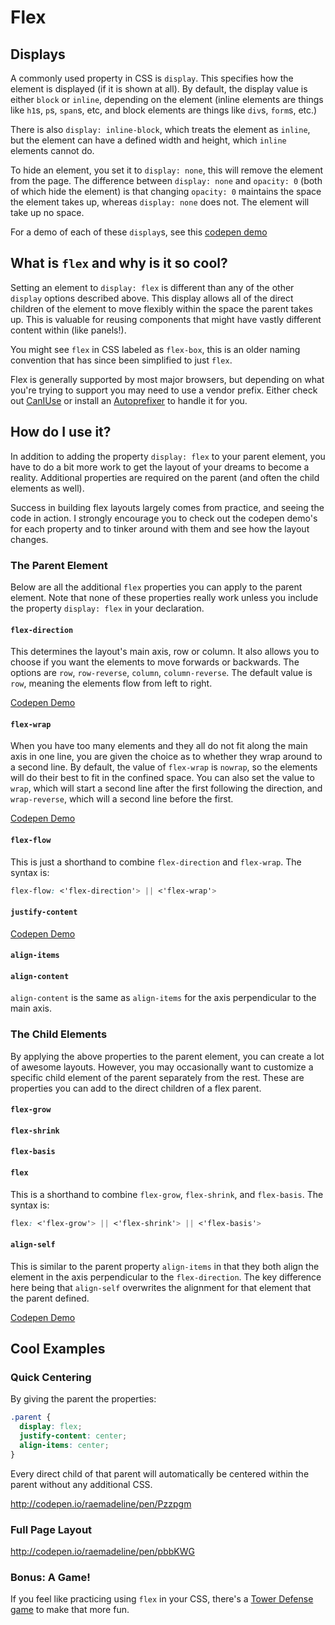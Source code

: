 # Flex

## Displays

A commonly used property in CSS is `display`. This specifies how the element is displayed (if it is shown at all). By default, the display value is either `block` or `inline`, depending on the element (inline elements are things like `h1`s, `p`s, `span`s, etc, and block elements are things like `div`s, `form`s, etc.)

There is also `display: inline-block`, which treats the element as `inline`, but the element can have a defined width and height, which `inline` elements cannot do.

To hide an element, you set it to `display: none`, this will remove the element from the page. The difference between `display: none` and `opacity: 0` (both of which hide the element) is that changing `opacity: 0` maintains the space the element takes up, whereas `display: none` does not. The element will take up no space.

For a demo of each of these `display`s, see this [codepen demo](http://codepen.io/raemadeline/pen/NNybrP)

## What is `flex` and why is it so cool?

Setting an element to `display: flex` is different than any of the other `display` options described above. This display allows all of the direct children of the element to move flexibly within the space the parent takes up. This is valuable for reusing components that might have vastly different content within (like panels!).

You might see `flex` in CSS labeled as `flex-box`, this is an older naming convention that has since been simplified to just `flex`.

Flex is generally supported by most major browsers, but depending on what you're trying to support you may need to use a vendor prefix. Either check out [CanIUse](http://caniuse.com/#feat=flexbox) or install an [Autoprefixer](https://github.com/postcss/autoprefixer) to handle it for you.

## How do I use it?

In addition to adding the property `display: flex` to your parent element, you have to do a bit more work to get the layout of your dreams to become a reality. Additional properties are required on the parent (and often the child elements as well).

Success in building flex layouts largely comes from practice, and seeing the code in action. I strongly encourage you to check out the codepen demo's for each property and to tinker around with them and see how the layout changes. 

### The Parent Element

Below are all the additional `flex` properties you can apply to the parent element. Note that none of these properties really work unless you include the property `display: flex` in your declaration.

#### `flex-direction`

This determines the layout's main axis, row or column. It also allows you to choose if you want the elements to move forwards or backwards. The options are `row`, `row-reverse`, `column`, `column-reverse`. The default value is `row`, meaning the elements flow from left to right.

[Codepen Demo](http://codepen.io/raemadeline/pen/oLLawL)

#### `flex-wrap`

When you have too many elements and they all do not fit along the main axis in one line, you are given the choice as to whether they wrap around to a second line. By default, the value of `flex-wrap` is `nowrap`, so the elements will do their best to fit in the confined space. You can also set the value to `wrap`, which will start a second line after the first following the direction, and `wrap-reverse`, which will a second line before the first.

[Codepen Demo](http://codepen.io/raemadeline/pen/jrreaQ)

#### `flex-flow`

This is just a shorthand to combine `flex-direction` and `flex-wrap`. The syntax is:

```css
flex-flow: <'flex-direction'> || <'flex-wrap'>
```

#### `justify-content`

[Codepen Demo](http://codepen.io/raemadeline/pen/BzzqxV)

#### `align-items`

#### `align-content`

`align-content` is the same as `align-items` for the axis perpendicular to the main axis.

### The Child Elements

By applying the above properties to the parent element, you can create a lot of awesome layouts. However, you may occasionally want to customize a specific child element of the parent separately from the rest. These are properties you can add to the direct children of a flex parent.

#### `flex-grow`

#### `flex-shrink`

#### `flex-basis`

#### `flex`

This is a shorthand to combine `flex-grow`, `flex-shrink`, and `flex-basis`. The syntax is:

```css
flex: <'flex-grow'> || <'flex-shrink'> || <'flex-basis'>
```

#### `align-self`

This is similar to the parent property `align-items` in that they both align the element in the axis perpendicular to the `flex-direction`. The key difference here being that `align-self` overwrites the alignment for that element that the parent defined.

[Codepen Demo](http://codepen.io/raemadeline/pen/OXXBRO)

## Cool Examples

### Quick Centering

By giving the parent the properties:

```css
.parent {
  display: flex;
  justify-content: center;
  align-items: center;
}
```

Every direct child of that parent will automatically be centered within the parent without any additional CSS.

http://codepen.io/raemadeline/pen/Pzzpgm

### Full Page Layout

http://codepen.io/raemadeline/pen/pbbKWG

### Bonus: A Game!

If you feel like practicing using `flex` in your CSS, there's a [Tower Defense game](http://www.flexboxdefense.com/) to make that more fun.
